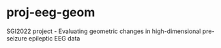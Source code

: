 # proj-eeg-geom
SGI2022 project - Evaluating geometric changes in high-dimensional pre-seizure epileptic EEG data
